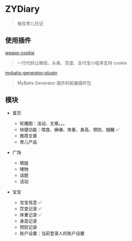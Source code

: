 # ZYDiary
> 柚宝育儿日记

## 使用插件

[weapp-cookie](https://github.com/charleslo1/weapp-cookie)
> 一行代码让微信、头条、百度、支付宝小程序支持 cookie

[mybatis-generator-plugin](https://github.com/itfsw/mybatis-generator-plugin)
> MyBatis Generator 插件的拓展插件包

## 模块
- 首页
	- 轮播图：活动、文章。。。
	- 快捷功能：喂食、~~排泄~~、体重、身高、预防、~~提醒~~ ✅
	- 推荐文章
	- 育儿产品

- 广场
	- 晒娃
	- 嗮物
	- 话题
	- 活动

- 宝宝
	- 宝宝信息 ✅
	- 饮食记录 ✅
	- 体重记录 ✅
	- 身高记录
	- 预防记录
	- 账户设置：当前登录人的账户设置
  